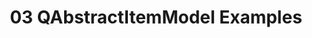 ---
title: 03 QAbstractItemModel Examples
layout: default
parent: 12 Model-View Programming
nav_order: 3
---
